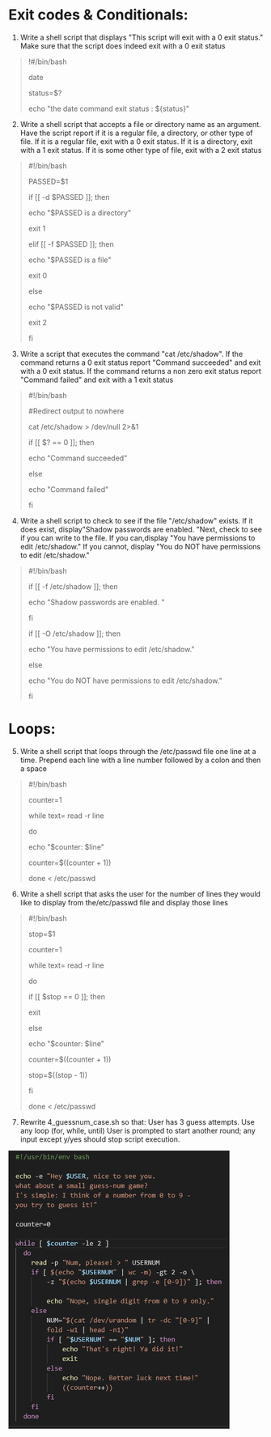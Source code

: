 # Exit codes & Conditionals:
1. Write a shell script that displays "This script will exit with a 0 exit status." Make sure that the script does indeed exit with a 0 exit
status

>!#/bin/bash
> 
> date
> 
> status=$?
> 
> echo "the date command exit status : ${status}"

2. Write a shell script that accepts a file or directory name as an argument. Have the script report if it is a regular file, a directory, or other type of file. If it is a regular file, exit with a 0 exit status. If it is a directory, exit with a 1 exit status. If it is some other
type of file, exit with a 2 exit status

>#!/bin/bash
>
>PASSED=$1
>
>if [[ -d $PASSED ]]; then
>
>    echo "$PASSED is a directory"
>
>    exit 1
>
>elif [[ -f $PASSED ]]; then
>
>    echo "$PASSED is a file"
>
>    exit 0
>
>else
>
>    echo "$PASSED is not valid"
>
>    exit 2
>
>fi


3. Write a script that executes the command "cat /etc/shadow". If the command returns a 0 exit status report "Command succeeded" and exit with a 0 exit status. If the command returns a non zero exit status report "Command failed" and exit with a 1 exit status

>#!/bin/bash
>
>#Redirect output to nowhere
>
>cat /etc/shadow > /dev/null 2>&1
>
>if [[ $? == 0 ]]; then
>
>   echo "Command succeeded"
>
>else
>
>   echo "Command failed"
>
>fi


4. Write a shell script to check to see if the file "/etc/shadow" exists. If it does exist, display"Shadow passwords are enabled. "Next, check to see if you can write to the file. If you can,display "You have permissions to edit /etc/shadow." If you cannot, display "You do NOT have permissions to edit /etc/shadow."

>#!/bin/bash
>
>if [[ -f /etc/shadow ]]; then
>
>    echo "Shadow passwords are enabled. "
> 
>fi
>
>if [[ -O /etc/shadow ]]; then
>
>    echo "You have permissions to edit /etc/shadow."
>
>else
>
>    echo "You do NOT have permissions to edit /etc/shadow."
> 
>fi


# Loops:
5. Write a shell script that loops through the /etc/passwd file one line at a time.  Prepend each line with a line number followed by a colon and then a space

>#!/bin/bash
>
>counter=1
>
>while text= read -r line
>
>do
>
>  echo "$counter: $line"
> 
>  counter=$((counter + 1))
> 
>done < /etc/passwd


6. Write a shell script that asks the user for the number of lines they would like to display from the/etc/passwd file and display those lines

>#!/bin/bash
>
>stop=$1
>
>counter=1
>
>while text= read -r line
>
>do
>
>  if [[ $stop == 0 ]]; then
> 
>    exit
> 
>  else
> 
>    echo "$counter: $line"
> 
>    counter=$((counter + 1))
> 
>    stop=$((stop - 1))
> 
>  fi
> 
>done < /etc/passwd

7. Rewrite 4_guessnum_case.sh so that:
User has 3 guess attempts. Use any loop (for, while, until)
User is prompted to start another round; any input except y/yes should stop script execution.

![img](./img/num_find.png)